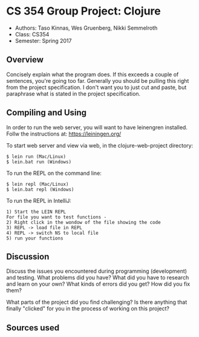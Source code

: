 # CS 354 Group Project: Clojure

* Authors: Taso Kinnas, Wes Gruenberg, Nikki Semmelroth
* Class: CS354
* Semester: Spring 2017


## Overview

Concisely explain what the program does. If this exceeds a couple of
sentences, you're going too far. Generally you should be pulling this
right from the project specification. I don't want you to just cut and
paste, but paraphrase what is stated in the project specification.


## Compiling and Using

In order to run the web server, you will want to have leinengren installed.
Follw the instructions at: https://leiningen.org/

To start web server and view via web, in the clojure-web-project directory:
```
$ lein run (Mac/Linux)
$ lein.bat run (Windows)
```

To run the REPL on the command line:
```
$ lein repl (Mac/Linux)
$ lein.bat repl (Windows)
```

To run the REPL in IntelliJ:
```
1) Start the LEIN REPL
For file you want to test functions -
2) Right click in the wondow of the file showing the code
3) REPL -> load file in REPL
4) REPL -> switch NS to local file
5) run your functions

```

## Discussion

Discuss the issues you encountered during programming (development)
and testing. What problems did you have? What did you have to
research and learn on your own? What kinds of errors did you get? How
did you fix them?

What parts of the project did you find challenging? Is there anything
that finally "clicked" for you in the process of working on this
project?


## Sources used
